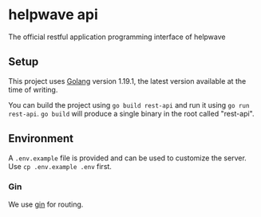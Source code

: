 # helpwave api

The official restful application programming interface of helpwave

## Setup

This project uses [Golang][golang] version 1.19.1, the latest version available at the time of writing.

You can build the project using `go build rest-api` and run it using `go run rest-api`.
`go build` will produce a single binary in the root called "rest-api".

## Environment

A `.env.example` file is provided and can be used to customize the server.
Use `cp .env.example .env` first.

### Gin

We use [gin][gin] for routing.

[golang]: https://go.dev/
[gin]: https://github.com/gin-gonic/gin/
